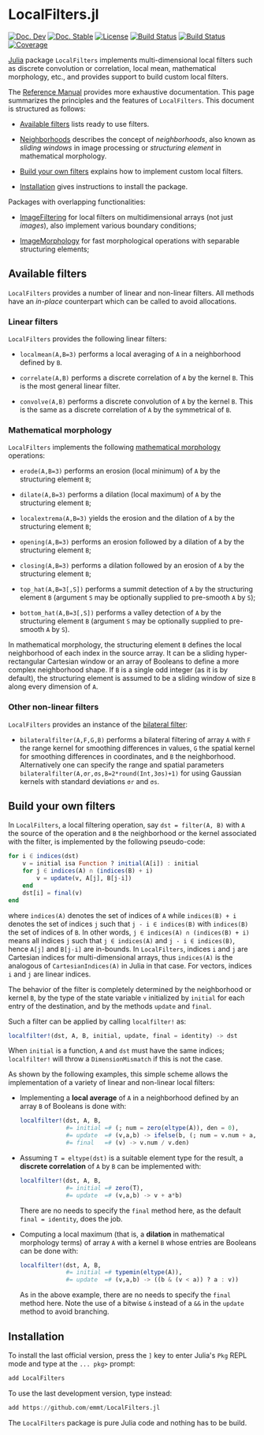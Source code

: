 # LocalFilters.jl

[![Doc. Dev][doc-dev-img]][doc-dev-url]
[![Doc. Stable][doc-stable-img]][doc-stable-url]
[![License][license-img]][license-url]
[![Build Status][github-ci-img]][github-ci-url]
[![Build Status][appveyor-img]][appveyor-url]
[![Coverage][codecov-img]][codecov-url]

[Julia](http://julialang.org/) package `LocalFilters` implements multi-dimensional local
filters such as discrete convolution or correlation, local mean, mathematical morphology,
etc., and provides support to build custom local filters.

The [Reference Manual](doc-dev-url) provides more exhaustive documentation. This page
summarizes the principles and the features of `LocalFilters`. This document is structured
as follows:

* [Available filters](#available-filters) lists ready to use filters.

* [Neighborhoods](#neighborhoods) describes the concept of *neighborhoods*, also known as
  *sliding windows* in image processing or *structuring element* in mathematical
  morphology.

* [Build your own filters](#build-your-own-filters) explains how to implement custom local
  filters.

* [Installation](#installation) gives instructions to install the package.

Packages with overlapping functionalities:

* [ImageFiltering](https://github.com/JuliaImages/ImageFiltering.jl) for local filters on
  multidimensional arrays (not just *images*), also implement various boundary conditions;

* [ImageMorphology](https://github.com/JuliaImages/ImageMorphology.jl) for fast
  morphological operations with separable structuring elements;


## Available filters

`LocalFilters` provides a number of linear and non-linear filters. All methods have an
*in-place* counterpart which can be called to avoid allocations.

### Linear filters

`LocalFilters` provides the following linear filters:

* `localmean(A,B=3)` performs a local averaging of `A` in a neighborhood defined by `B`.

* `correlate(A,B)` performs a discrete correlation of `A` by the kernel `B`. This is the
  most general linear filter.

* `convolve(A,B)` performs a discrete convolution of `A` by the kernel `B`. This is the
  same as a discrete correlation of `A` by the symmetrical of `B`.


### Mathematical morphology

`LocalFilters` implements the following [mathematical
morphology](https://en.wikipedia.org/wiki/Mathematical_morphology) operations:

* `erode(A,B=3)` performs an erosion (local minimum) of `A` by the structuring element
  `B`;

* `dilate(A,B=3)` performs a dilation (local maximum) of `A` by the structuring element
  `B`;

* `localextrema(A,B=3)` yields the erosion and the dilation of `A` by the structuring
  element `B`;

* `opening(A,B=3)` performs an erosion followed by a dilation of `A` by the structuring
  element `B`;

* `closing(A,B=3)` performs a dilation followed by an erosion of `A` by the structuring
  element `B`;

* `top_hat(A,B=3[,S])` performs a summit detection of `A` by the structuring element `B`
  (argument `S` may be optionally supplied to pre-smooth `A` by `S`);

* `bottom_hat(A,B=3[,S])` performs a valley detection of `A` by the structuring element
  `B` (argument `S` may be optionally supplied to pre-smooth `A` by `S`).

In mathematical morphology, the structuring element `B` defines the local neighborhood of
each index in the source array. It can be a sliding hyper-rectangular Cartesian window or
an array of Booleans to define a more complex neighborhood shape. If `B` is a single odd
integer (as it is by default), the structuring element is assumed to be a sliding window
of size `B` along every dimension of `A`.


### Other non-linear filters

`LocalFilters` provides an instance of the [bilateral
filter](https://en.wikipedia.org/wiki/Bilateral_filter):

* `bilateralfilter(A,F,G,B)` performs a bilateral filtering of array `A` with `F` the
  range kernel for smoothing differences in values, `G` the spatial kernel for smoothing
  differences in coordinates, and `B` the neighborhood. Alternatively one can specify the
  range and spatial parameters `bilateralfilter(A,σr,σs,B=2*round(Int,3σs)+1)` for using
  Gaussian kernels with standard deviations `σr` and `σs`.


## Build your own filters

In `LocalFilters`, a local filtering operation, say `dst = filter(A, B)` with `A` the
source of the operation and `B` the neighborhood or the kernel associated with the filter,
is implemented by the following pseudo-code:

```julia
for i ∈ indices(dst)
    v = initial isa Function ? initial(A[i]) : initial
    for j ∈ indices(A) ∩ (indices(B) + i)
        v = update(v, A[j], B[j-i])
    end
    dst[i] = final(v)
end
```

where `indices(A)` denotes the set of indices of `A` while `indices(B) + i` denotes the
set of indices `j` such that `j - i ∈ indices(B)` with `indices(B)` the set of indices of
`B`. In other words, `j ∈ indices(A) ∩ (indices(B) + i)` means all indices `j` such that
`j ∈ indices(A)` and `j - i ∈ indices(B)`, hence `A[j]` and `B[j-i]` are in-bounds. In
`LocalFilters`, indices `i` and `j` are Cartesian indices for multi-dimensional arrays,
thus `indices(A)` is the analogous of `CartesianIndices(A)` in Julia in that case. For
vectors, indices `i` and `j` are linear indices.

The behavior of the filter is completely determined by the neighborhood or kernel `B`, by
the type of the state variable `v` initialized by `initial` for each entry of the
destination, and by the methods `update` and `final`.

Such a filter can be applied by calling `localfilter!` as:

```julia
localfilter!(dst, A, B, initial, update, final = identity) -> dst
```

When `initial` is a function, `A` and `dst` must have the same indices; `localfilter!`
will throw a `DimensionMismatch` if this is not the case.

As shown by the following examples, this simple scheme allows the implementation of a
variety of linear and non-linear local filters:

* Implementing a **local average** of `A` in a neighborhood defined by an array `B` of
  Booleans is done with:

  ```julia
  localfilter!(dst, A, B,
               #= initial =# (; num = zero(eltype(A)), den = 0),
               #= update  =# (v,a,b) -> ifelse(b, (; num = v.num + a, den = v.den + 1), v),
               #= final   =# (v) -> v.num / v.den)
  ```

* Assuming `T = eltype(dst)` is a suitable element type for the result, a **discrete
  correlation** of `A` by `B` can be implemented with:

  ```julia
  localfilter!(dst, A, B,
               #= initial =# zero(T),
               #= update  =# (v,a,b) -> v + a*b)
  ```

  There are no needs to specify the `final` method here, as the default `final =
  identity`, does the job.

* Computing a local maximum (that is, a **dilation** in mathematical morphology terms) of
  array `A` with a kernel `B` whose entries are Booleans can be done with:

  ```julia
  localfilter!(dst, A, B,
               #= initial =# typemin(eltype(A)),
               #= update  =# (v,a,b) -> ((b & (v < a)) ? a : v))
  ```

  As in the above example, there are no needs to specify the `final` method here. Note the
  use of a bitwise `&` instead of a `&&` in the `update` method to avoid branching.


## Installation

To install the last official version, press the `]` key to enter Julia's `Pkg` REPL mode
and type at the `... pkg>` prompt:

```julia
add LocalFilters
```

To use the last development version, type instead:

```julia
add https://github.com/emmt/LocalFilters.jl
```

The `LocalFilters` package is pure Julia code and nothing has to be build.

[doc-stable-img]: https://img.shields.io/badge/docs-stable-blue.svg
[doc-stable-url]: https://emmt.github.io/LocalFilters.jl/stable

[doc-dev-img]: https://img.shields.io/badge/docs-dev-blue.svg
[doc-dev-url]: https://emmt.github.io/LocalFilters.jl/dev

[license-url]: ./LICENSE.md
[license-img]: http://img.shields.io/badge/license-MIT-brightgreen.svg?style=flat

[github-ci-img]: https://github.com/emmt/LocalFilters.jl/actions/workflows/CI.yml/badge.svg?branch=master
[github-ci-url]: https://github.com/emmt/LocalFilters.jl/actions/workflows/CI.yml?query=branch%3Amaster

[appveyor-img]: https://ci.appveyor.com/api/projects/status/github/emmt/LocalFilters.jl?branch=master
[appveyor-url]: https://ci.appveyor.com/project/emmt/LocalFilters-jl/branch/master

[codecov-img]: http://codecov.io/github/emmt/LocalFilters.jl/coverage.svg?branch=master
[codecov-url]: http://codecov.io/github/emmt/LocalFilters.jl?branch=master

[julia-url]: https://julialang.org/
[julia-pkgs-url]: https://pkg.julialang.org/
